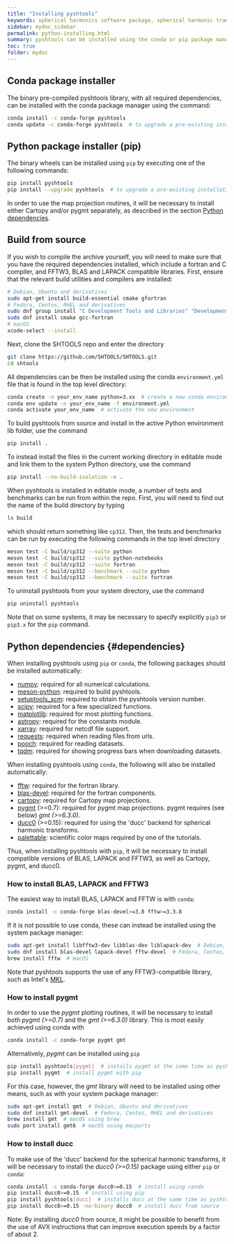 ```yaml
---
title: "Installing pyshtools"
keywords: spherical harmonics software package, spherical harmonic transform, legendre functions, multitaper spectral analysis, fortran, Python, gravity, magnetic field
sidebar: mydoc_sidebar
permalink: python-installing.html
summary: pyshtools can be installed using the conda or pip package manager.
toc: true
folder: mydoc
---
```


## Conda package installer

The binary pre-compiled pyshtools library, with all required dependencies, can be installed with the conda package manager using the command:
```bash
conda install -c conda-forge pyshtools
conda update -c conda-forge pyshtools  # to upgrade a pre-existing installation
```

## Python package installer (pip)

The binary wheels can be installed using `pip` by executing one of the following commands:
```bash
pip install pyshtools
pip install --upgrade pyshtools  # to upgrade a pre-existing installation
```
In order to use the map projection routines, it will be necessary to install either Cartopy and/or pygmt separately, as described in the section [Python dependencies](#dependencies).

## Build from source

If you wish to compile the archive yourself, you will need to make sure that you have the required dependencies installed, which include a fortran and C compiler, and FFTW3, BLAS and LAPACK compatible libraries. First, ensure that the relevant build utilities and compilers are installed:
```bash
# Debian, Ubuntu and derivatives
sudo apt-get install build-essential cmake gfortran
# Fedora, Centos, RHEL and derivatives
sudo dnf group install "C Development Tools and Libraries" "Development Tools"
sudo dnf install cmake gcc-fortran
# macOS
xcode-select --install
```
Next, clone the SHTOOLS repo and enter the directory
```bash
git clone https://github.com/SHTOOLS/SHTOOLS.git
cd shtools
```
All dependencies can be then be installed using the conda `environment.yml` file that is found in the top level directory:
```bash
conda create -n your_env_name python=3.xx  # create a new conda environment, if desired
conda env update -n your_env_name -f environment.yml
conda activate your_env_name  # activate the new environment
```
To build pyshtools from source and install in the active Python environment lib folder, use the command
```bash
pip install .
```
To instead install the files in the current working directory in editable mode and link them to the system Python directory, use the command
```bash
pip install --no-build-isolation -e .
```

When pyshtools is installed in editable mode, a number of tests and benchmarks can be run from within the repo. First, you will need to find out the name of the build directory by typing
```bash
ls build
```
which should return something like `cp312`. Then, the tests and benchmarks can be run by executing the following commands in the top level directory
```bash
meson test -C build/cp312 --suite python
meson test -C build/cp312 --suite python-notebooks
meson test -C build/cp312 --suite fortran
meson test -C build/cp312 --benchmark --suite python
meson test -C build/cp312 --benchmark --suite fortran
```

To uninstall pyshtools from your system directory, use the command
```bash
pip uninstall pyshtools
```
Note that on some systems, it may be necessary to specify explicitly `pip3` or `pip3.x` for the `pip` command.

## Python dependencies {#dependencies}

When installing pyshtools using `pip` or `conda`, the following packages should be installed automatically:

* [numpy](https://numpy.org/): required for all numerical calculations.
* [meson-python](https://meson-python.readthedocs.io/en/latest/#): required to build pyshtools.
* [setuptools_scm](https://setuptools-scm.readthedocs.io/en/latest/): required to obtain the pyshtools version number.
* [scipy](https://www.scipy.org/): required for a few specialized functions.
* [matplotlib](https://matplotlib.org/): required for most plotting functions.
* [astropy](https://www.astropy.org/): required for the constants module.
* [xarray](https://xarray.pydata.org/en/stable/#): required for netcdf file support.
* [requests](https://2.python-requests.org/en/master/#): required when reading files from urls.
* [pooch](https://www.fatiando.org/pooch/latest/index.html): required for reading datasets.
* [tqdm](https://tqdm.github.io/): required for showing progress bars when downloading datasets.

When installing pyshtools using `conda`, the following will also be installed automatically:

* [fftw](https://www.fftw.org/): required for the fortran library.
* [blas-devel](https://anaconda.org/conda-forge/blas-devel): required for the fortran components.
* [cartopy](https://scitools.org.uk/cartopy/docs/latest/): required for Cartopy map projections.
* [pygmt](https://www.pygmt.org) (>=0.7): required for pygmt map projections. pygmt requires (see below) *gmt (>=6.3.0)*.
* [ducc0](https://gitlab.mpcdf.mpg.de/mtr/ducc) (>=0.15): required for using the 'ducc' backend for spherical harmonic transforms.
* [palettable](https://jiffyclub.github.io/palettable/): scientific color maps required by one of the tutorials.

Thus, when installing pyshtools with `pip`, it will be necessary to install compatible versions of BLAS, LAPACK and FFTW3, as well as Cartopy, pygmt, and ducc0.

### How to install BLAS, LAPACK and FFTW3

The easiest way to install BLAS, LAPACK and FFTW is with `conda`:
```bash
conda install -c conda-forge blas-devel>=3.8 fftw>=3.3.8
```
If it is not possible to use conda, these can instead be installed using the system package manager:
```bash
sudo apt-get install libfftw3-dev libblas-dev liblapack-dev  # Debian, Ubuntu and derivatives
sudo dnf install blas-devel lapack-devel fftw-devel  # Fedora, Centos, RHEL and derivatives
brew install fftw  # macOS
```
Note that pyshtools supports the use of any FFTW3-compatible library, such as Intel's [MKL](https://software.intel.com/en-us/mkl).

### How to install pygmt

In order to use the *pygmt* plotting routines, it will be necessary to install both *pygmt (>=0.7)* and the *gmt (>=6.3.0)* library. This is most easily achieved using conda with
```bash
conda install -c conda-forge pygmt gmt
```
Alternatively, *pygmt* can be installed using `pip`
```bash
pip install pyshtools[pygmt]  # installs pygmt at the same time as pyshtools
pip install pygmt  # install pygmt with pip
```
For this case, however, the *gmt* library will need to be installed using other means, such as with your system package manager:
```bash
sudo apt-get install gmt  # Debian, Ubuntu and derivatives
sudo dnf install gmt-devel  # Fedora, Centos, RHEL and derivatives
brew install gmt  # macOS using brew
sudo port install gmt6  # macOS using macports
```

### How to install ducc

To make use of the 'ducc' backend for the spherical harmonic transforms, it will be necessary to install the *ducc0 (>=0.15)* package using either `pip` or `conda`:
```bash
conda install -c conda-forge ducc0>=0.15  # install using conda
pip install ducc0>=0.15  # install using pip
pip install pyshtools[ducc]  # installs ducc at the same time as pyshtools
pip install ducc0>=0.15 -no-binary ducc0  # install ducc from source
```
Note: By installing *ducc0* from source, it might be possible to benefit from the use of AVX instructions that can improve execution speeds by a factor of about 2.
